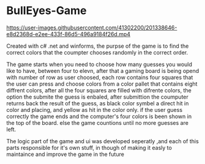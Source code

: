 # BullEyes-Game




https://user-images.githubusercontent.com/41302200/201338646-e8d2368d-e2ee-433f-86d5-496a9184f26d.mp4




Created with c# .net and winforms,
the purpse of the game is to find the correct colors that the coumpter chooses randomly in the correct order.

The game starts when you need to choose how many guesses you would like to have, between four to elevn,
after that a gaming board is being opend with number of row as user choosed,
each row contains four squares that the user can press and choose colors from a color pallet that contains eight diffrent colors,
after all the four squares are filled with difrente colors, 
the option the submite the guess is enbaled, after submittion the coumputer returns back the result of the guess,
as black color symbel a direct hit in color and placing, and yellow as hit in the color only.
if the user guess correctly the game ends and the computer's four colors is been shown in the top of the board.
else the game countions until no more guesses are left.


The logic part of the game and ui was developed seperatly ,and each of this parts responsible for it's own stuff,
in though of making it easly to maintaince and improve the game in the future

